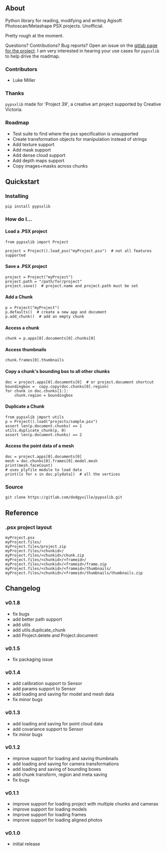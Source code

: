 
## About
Python library for reading, modifying and writing Agisoft Photoscan/Metashape PSX projects. Unofficial.

Pretty rough at the moment. 

Questions? Contributions? Bug reports? Open an issue on the [gitlab page for the project](https://gitlab.com/dodgyville/pypsxlib).
I am very interested in hearing your use cases for `pypsxlib` to help drive the roadmap.

### Contributors
* Luke Miller

### Thanks

`pypsxlib` made for 'Project 39', a creative art project supported by Creative Victoria. 

### Roadmap
* Test suite to find where the psx specification is unsupported
* Create transformation objects for manipulation instead of strings
* Add texture support
* Add mask support
* Add dense cloud support
* Add depth maps support
* Copy images+masks across chunks

## Quickstart

### Installing
```
pip install pypsxlib
```

### How do I...

#### Load a .PSX project
```python3
from pypsxlib import Project 

project = Project().load_psx("myProject.psx")  # not all features supported
```

#### Save a .PSX project
```python3
project = Project("myProject")
project.path = "/path/for/project"
project.save()  # project.name and project.path must be set
```


#### Add a Chunk
```python3
p = Project("myProject")
p.defaults()  # create a new app and document
p.add_chunk()  # add an empty chunk
```

#### Access a chunk
```python3
chunk = p.apps[0].documents[0].chunks[0]
```

#### Access thumbnails
```python3
chunk.frames[0].thumbnails
```

#### Copy a chunk's bounding box to all other chunks
```python3
doc = project.apps[0].documents[0]  # or project.document shortcut
boundingbox =  copy.copy(doc.chunks[0].region)
for chunk in doc.chunks[1:]:
    chunk.region = boundingbox
```

#### Duplicate a Chunk
```python3
from pypsxlib import utils
p = Project().load("projects/sample.psx")
assert len(p.document.chunks) == 1
utils.duplicate_chunk(p, 0)
assert len(p.document.chunks) == 2
```


#### Access the point data of a mesh
```python3
doc = project.apps[0].documents[0]
mesh = doc.chunks[0].frames[0].model.mesh
print(mesh.faceCount)
# uses plyfile module to load data
print([x for x in doc.plydata])  # all the vertices
```

### Source
```
git clone https://gitlab.com/dodgyville/pypsxlib.git
```

## Reference

### .psx project layout

```
myProject.psx
myProject.files/
myProject.files/project.zip
myProject.files/<chunkid>/
myProject.files/<chunkid>/chunk.zip
myProject.files/<chunkid>/<frameid>/
myProject.files/<chunkid>/<frameid>/frame.zip
myProject.files/<chunkid>/<frameid>/thumbnails/
myProject.files/<chunkid>/<frameid>/thumbnails/thumbnails.zip
```

## Changelog
### v0.1.8
* fix bugs
* add better path support
* add utils
* add utils.duplicate_chunk
* add Project.delete and Project.document

### v0.1.5
* fix packaging issue

### v0.1.4
* add calibration support to Sensor
* add params support to Sensor
* add loading and saving for model and mesh data
* fix minor bugs

### v0.1.3
* add loading and saving for point cloud data
* add covariance support to Sensor
* fix minor bugs

### v0.1.2
* improve support for loading and saving thumbnails
* add loading and saving for camera transformations
* add loading and saving of bounding boxes
* add chunk transform, region and meta saving
* fix bugs

### v0.1.1
* improve support for loading project with multiple chunks and cameras
* improve support for loading models
* improve support for loading frames
* improve support for loading aligned photos

### v0.1.0
* initial release
